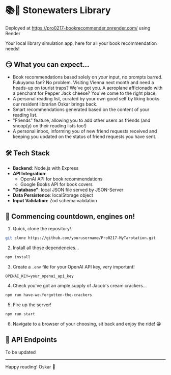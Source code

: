 # 📚🐶 Stonewaters Library

Deployed at https://pro0217-bookrecommender.onrender.com/ using Render

Your local library simulation app, here for all your book recommendation needs!

## 😏 What you can expect...

- Book recommendations based solely on *your* input, no prompts barred. Fukuyama fan? No problem. Visiting Vienna next month and need a heads-up on tourist traps? We've got you. A aeroplane afficionado with a penchant for Pepper Jack cheese? You've come to the right place.
- A personal reading list, curated by your own good self by liking books our resident librarian Oskar brings back.
- Smart recommendations generated based on the content of your reading list.
- "Friends" feature, allowing you to add other users as friends (and snoop(y) on their reading lists too!)
- A personal inbox, informing you of new friend requests received and keeping you updated on the status of friend requests you have sent.

## 🛠️ Tech Stack

- **Backend**: Node.js with Express
- **API Integration**:
  - OpenAI API for book recommendations
  - Google Books API for book covers
- **"Database"**: local JSON file served by JSON-Server
- **Data Persistence**: localStorage object
- **Input Validation**: Zod schema validation

## 🚀 Commencing countdown, engines on!

1. Quick, clone the repository!
```bash
git clone https://github.com/yourusername/Pro0217-MyTarotation.git
```

2. Install all those dependencies...
```bash
npm install
```

3. Create a `.env` file for your OpenAI API key, very important!
```env
OPENAI_KEY=your_openai_api_key
```

4. Check you've got an ample supply of Jacob's cream crackers...
```bash
npm run have-we-forgotten-the-crackers
```

5. Fire up the server!
```bash
npm run start
```

6. Navigate to a browser of your choosing, sit back and enjoy the ride! 😁

## 🎯 API Endpoints

To be updated

---
Happy reading! Oskar 🐾
